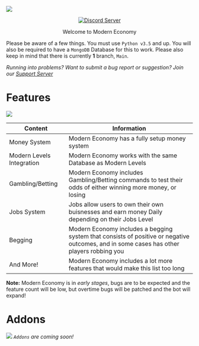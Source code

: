 ![](https://cdn.discordapp.com/attachments/831180817064656907/903720885641437235/MODERN_LEVELS.png)
<p align="center">
  <a href="https://discord.gg/E56eZdNjK4">
    <img src="https://discordapp.com/api/guilds/809362745354354688/widget.png?style=shield" alt="Discord Server">
  </a>
	  </p>

<p align="center">
	  Welcome to Modern Economy  </p>

Please be aware of a few things. You must use `Python v3.5` and up. You will also be required to have a `MongoDB` Database for this to work. Please also keep in mind that there is currently **1** branch, ``Main``. 
	  
*Running into problems? Want to submit a bug report or suggestion? Join our [Support Server](https://discord.gg/E56eZdNjK4)*

# Features
![](https://cdn.discordapp.com/attachments/831180817064656907/904430488641474650/MODERN_LEVELS_1.png)

| Content   | Information |
| ------------- | ------------- |
| Money System  | Modern Economy has a fully setup money system  |
| Modern Levels Integration  | Modern Economy works with the same Database as Modern Levels  |
| Gambling/Betting      | Modern Economy includes Gambling/Betting commands to test their odds of either winning more money, or losing         |
| Jobs System  | Jobs allow users to own their own buisnesses and earn money Daily depending on their Jobs Level  |
| Begging  | Modern Economy includes a begging system that consists of positive or negative outcomes, and in some cases has other players robbing you  |
| And More!  | Modern Economy includes a lot more features that would make this list too long  |

**Note:** Modern Economy is in *early stages*, bugs are to be expected and the feature count will be low, but overtime bugs will be patched and the bot will expand!

# Addons
![](https://cdn.discordapp.com/attachments/831180817064656907/904431906651787316/MODERN_LEVELS_2.png)
*`Addons` are coming soon!*


